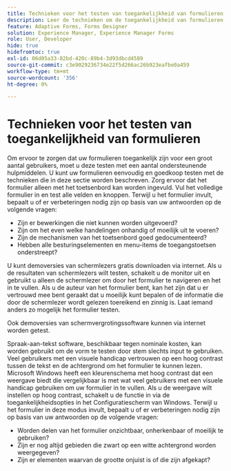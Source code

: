 ```yaml
---
title: Technieken voor het testen van toegankelijkheid van formulieren
description: Leer de technieken om de toegankelijkheid van formulieren te testen in formulierontwerper
feature: Adaptive Forms, Forms Designer
solution: Experience Manager, Experience Manager Forms
role: User, Developer
hide: true
hidefromtoc: true
exl-id: 06d05a33-82bd-420c-89b4-3d93dbcd4589
source-git-commit: c3e9029236734e22f5d266ac26b923eafbe0a459
workflow-type: tm+mt
source-wordcount: '356'
ht-degree: 0%

---
```


# Technieken voor het testen van toegankelijkheid van formulieren

Om ervoor te zorgen dat uw formulieren toegankelijk zijn voor een groot aantal gebruikers, moet u deze testen met een aantal ondersteunende hulpmiddelen. U kunt uw formulieren eenvoudig en goedkoop testen met de technieken die in deze sectie worden beschreven.
Zorg ervoor dat het formulier alleen met het toetsenbord kan worden ingevuld. Vul het volledige formulier in en test alle velden en knoppen. Terwijl u het formulier invult, bepaalt u of er verbeteringen nodig zijn op basis van uw antwoorden op de volgende vragen:

* Zijn er bewerkingen die niet kunnen worden uitgevoerd?
* Zijn om het even welke handelingen onhandig of moeilijk uit te voeren?
* Zijn de mechanismen van het toetsenbord goed gedocumenteerd?
* Hebben alle besturingselementen en menu-items de toegangstoetsen onderstreept?

U kunt demoversies van schermlezers gratis downloaden via internet. Als u de resultaten van schermlezers wilt testen, schakelt u de monitor uit en gebruikt u alleen de schermlezer om door het formulier te navigeren en het in te vullen. Als u de auteur van het formulier bent, kan het zijn dat u er vertrouwd mee bent geraakt dat u moeilijk kunt bepalen of de informatie die door de schermlezer wordt gelezen toereikend en zinnig is. Laat iemand anders zo mogelijk het formulier testen.

Ook demoversies van schermvergrotingssoftware kunnen via internet worden getest.

Spraak-aan-tekst software, beschikbaar tegen nominale kosten, kan worden gebruikt om de vorm te testen door stem slechts input te gebruiken.
Veel gebruikers met een visuele handicap vertrouwen op een hoog contrast tussen de tekst en de achtergrond om het formulier te kunnen lezen. Microsoft Windows heeft een kleurenschema met hoog contrast dat een weergave biedt die vergelijkbaar is met wat veel gebruikers met een visuele handicap gebruiken om uw formulier in te vullen. Als u de weergave wilt instellen op hoog contrast, schakelt u de functie in via de toegankelijkheidsopties in het Configuratiescherm van Windows. Terwijl u het formulier in deze modus invult, bepaalt u of er verbeteringen nodig zijn op basis van uw antwoorden op de volgende vragen:

* Worden delen van het formulier onzichtbaar, onherkenbaar of moeilijk te gebruiken?
* Zijn er nog altijd gebieden die zwart op een witte achtergrond worden weergegeven?
* Zijn er elementen waarvan de grootte onjuist is of die zijn afgekapt?
